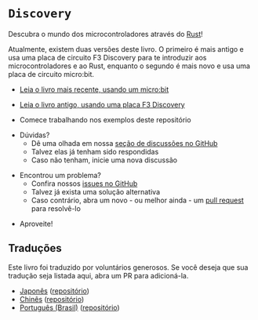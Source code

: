 # `Discovery`

<!-- Discover the world of microcontrollers through
[Rust](https://www.rust-lang.org/)! -->

Descubra o mundo dos microcontroladores através do
[Rust](https://www.rust-lang.org/)!

<!-- There are currently two versions of this book. The first is older and uses an
F3 Discovery circuit board to introduce you to microcontrollers and Rust, while
the second is newer and uses a micro:bit circuit board instead. -->

Atualmente, existem duas versões deste livro. O primeiro é mais antigo e usa uma
placa de circuito F3 Discovery para te introduzir aos microcontroladores e ao
Rust, enquanto o segundo é mais novo e usa uma placa de circuito micro:bit.

<!-- - [Read the newer book, using a micro:bit](https://docs.rust-embedded.org/discovery/microbit) -->

- [Leia o livro mais recente, usando um micro:bit](https://allyssan.github.io/discovery/microbit)

<!-- - [Read the older book, using an F3 discovery board](https://docs.rust-embedded.org/discovery/f3discovery) -->

- [Leia o livro antigo, usando uma placa F3 Discovery](https://allyssan.github.io/discovery/f3discovery)

<!-- - Start working on the examples from this repository -->

- Comece trabalhando nos exemplos deste repositório

<!-- - You've got questions? -->

- Dúvidas?
  <!-- - Have a look at our
    [discussions section on GitHub](https://github.com/rust-embedded/discovery/discussions) -->
  - Dê uma olhada em nossa
    [seção de discussões no GitHub](https://github.com/rust-embedded/discovery/discussions)
  <!-- - Maybe it has already been answered -->
  - Talvez elas já tenham sido respondidas
  <!-- - If not, start a new discussion -->
  - Caso não tenham, inicie uma nova discussão

<!-- - You've found an issue? -->

- Encontrou um problema?
  <!-- - Have a look at our -->
  - Confira nossos
    [issues no GitHub](https://github.com/rust-embedded/discovery/issues)
  <!-- - Maybe there is already a workaround -->
  - Talvez já exista uma solução alternativa
  <!-- - If not, please open a new one - or even better - a
    [pull request](https://github.com/rust-embedded/discovery/pulls) for solving
    it -->
  - Caso contrário, abra um novo - ou melhor ainda - um
    [pull request](https://github.com/rust-embedded/discovery/pulls) para
    resolvê-lo

<!-- - Have fun and enjoy! -->

- Aproveite!

<!-- ## Translations -->

## Traduções

<!-- This book has been translated by generous volunteers. If you would like your
translation listed here, please open a PR to add it. -->

Este livro foi traduzido por voluntários generosos. Se você deseja que sua
tradução seja listada aqui, abra um PR para adicioná-la.

- [Japonês](https://tomoyuki-nakabayashi.github.io/discovery/)
  ([repositório](https://github.com/tomoyuki-nakabayashi/discovery))
- [Chinês](https://jzow.github.io/discovery/)
  ([repositório](https://github.com/jzow/discovery))
- [Português (Brasil)](https://allyssan.github.io/discovery/)
  ([repositório](https://github.com/allyssan/discovery))
